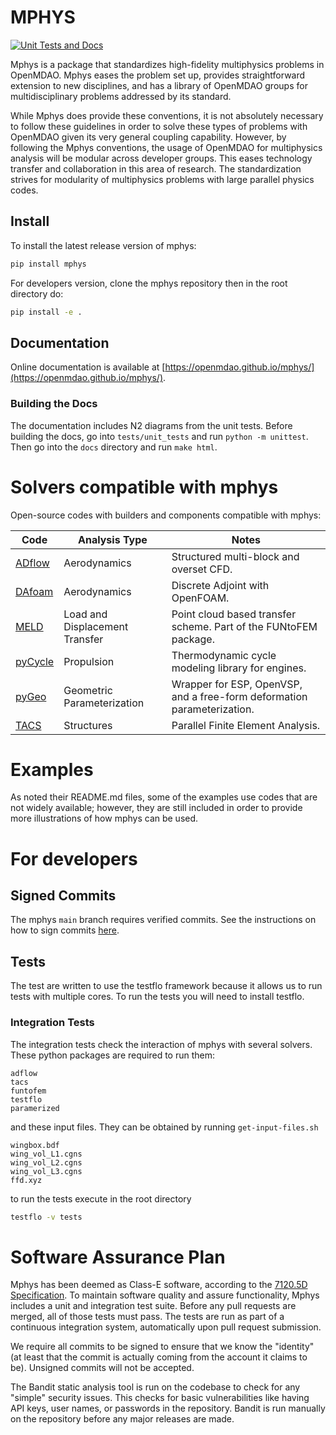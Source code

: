 # MPHYS
[![Unit Tests and Docs](https://github.com/OpenMDAO/mphys/actions/workflows/unit_tests_and_docs.yml/badge.svg)](https://github.com/OpenMDAO/mphys/actions/workflows/unit_tests_and_docs.yml)

Mphys is a package that standardizes high-fidelity multiphysics problems in OpenMDAO.
Mphys eases the problem set up, provides straightforward extension to new disciplines, and has a library of OpenMDAO groups for multidisciplinary problems addressed by its standard.

While Mphys does provide these conventions, it is not absolutely necessary to follow these guidelines in order to solve these types of problems with OpenMDAO given its very general coupling capability.
However, by following the Mphys conventions, the usage of OpenMDAO for multiphysics analysis will be modular across developer groups.
This eases technology transfer and collaboration in this area of research.
The standardization strives for modularity of multiphysics problems with large parallel physics codes.

## Install
To install the latest release version of mphys:
```bash
pip install mphys
```

For developers version, clone the mphys repository then in the root directory do:
```bash
pip install -e .
```

## Documentation
Online documentation is available at [https://openmdao.github.io/mphys/](https://openmdao.github.io/mphys/).

### Building the Docs
The documentation includes N2 diagrams from the unit tests. Before building the docs, go into `tests/unit_tests` and run `python -m unittest`.
Then go into the `docs` directory and run `make html`.

# Solvers compatible with mphys
Open-source codes with builders and components compatible with mphys:

| Code                                                       | Analysis Type                  | Notes                                                                                              |
|------------------------------------------------------------|--------------------------------|----------------------------------------------------------------------------------------------------|
|[ADflow](https://github.com/mdolab/adflow)                  | Aerodynamics                   | Structured multi-block and overset CFD.                                                            |
|[DAfoam](https://github.com/mdolab/dafoam)                  | Aerodynamics                   | Discrete Adjoint with OpenFOAM.                                                                    |
|[MELD](https://github.com/smdogroup/funtofem)               | Load and Displacement Transfer | Point cloud based transfer scheme. Part of the FUNtoFEM package.                                   |
|[pyCycle](https://github.com/OpenMDAO/pyCycle)              | Propulsion                     | Thermodynamic cycle modeling library for engines.                                                  |
|[pyGeo](https://github.com/mdolab/pygeo)                    | Geometric Parameterization     | Wrapper for ESP, OpenVSP, and a free-form deformation parameterization.                            |
|[TACS](https://github.com/smdogroup/tacs)                   | Structures                     | Parallel Finite Element Analysis.                                                                  |

# Examples
As noted their README.md files, some of the examples use codes that are not widely available;
however, they are still included in order to provide more illustrations of how mphys can be used.

# For developers

## Signed Commits
The mphys `main` branch requires verified commits. See the instructions on how to sign commits [here](https://openmdao.org/newdocs/versions/latest/other_useful_docs/developer_docs/signing_commits.html).

## Tests
The test are written to use the testflo framework because it allows us to run tests with multiple cores.
To run the tests you will need to install testflo.

### Integration Tests
The integration tests check the interaction of mphys with several solvers.
These python packages are required to run them:
```
adflow
tacs
funtofem
testflo
paramerized
```
and these input files. They can be obtained by running `get-input-files.sh`
```
wingbox.bdf
wing_vol_L1.cgns
wing_vol_L2.cgns
wing_vol_L3.cgns
ffd.xyz
```

to run the tests execute in the root directory
```bash
testflo -v tests
```

# Software Assurance Plan

Mphys has been deemed as Class-E software, according to the [7120.5D Specification](https://www.nasa.gov/pdf/423715main_NPR_7120-5_HB_FINAL-02-25-10.pdf).
To maintain software quality and assure functionality, Mphys includes a unit and integration test suite.
Before any pull requests are merged, all of those tests must pass.
The tests are run as part of a continuous integration system, automatically upon pull request submission.

We require all commits to be signed to ensure that we know the "identity" (at least that the commit is actually coming from the account it claims to be).
Unsigned commits will not be accepted.

The Bandit static analysis tool is run on the codebase to check for any "simple" security issues.
This checks for basic vulnerabilities like having API keys, user names, or passwords in the repository.
Bandit is run manually on the repository before any major releases are made.
